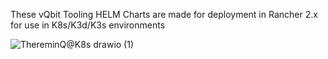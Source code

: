 These vQbit Tooling HELM Charts are made for deployment in Rancher 2.x for use in K8s/K3d/K3s environments

![ThereminQ@K8s drawio (1)](https://user-images.githubusercontent.com/12692227/157745769-d7bd9560-3f86-4a01-bdb6-d0b954d7d32b.png)
